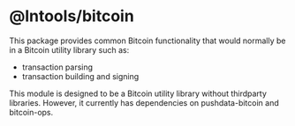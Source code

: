 # @lntools/bitcoin

This package provides common Bitcoin functionality that would normally be in
a Bitcoin utility library such as:

- transaction parsing
- transaction building and signing

This module is designed to be a Bitcoin utility library without thirdparty
libraries. However, it currently has dependencies on pushdata-bitcoin and
bitcoin-ops.
